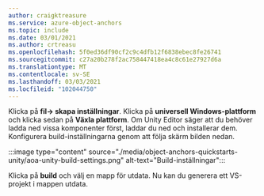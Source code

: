 ```yaml
---
author: craigktreasure
ms.service: azure-object-anchors
ms.topic: include
ms.date: 03/01/2021
ms.author: crtreasu
ms.openlocfilehash: 5f0ed36df90cf2c9c4dfb12f6838ebec8fe26741
ms.sourcegitcommit: c27a20b278f2ac758447418ea4c8c61e27927d6a
ms.translationtype: MT
ms.contentlocale: sv-SE
ms.lasthandoff: 03/03/2021
ms.locfileid: "102044750"
---
```

Klicka på **fil-> skapa inställningar**. Klicka på **universell Windows-plattform** och klicka sedan på **Växla plattform**. Om Unity Editor säger att du behöver ladda ned vissa komponenter först, laddar du ned och installerar dem. Konfigurera build-inställningarna genom att följa skärm bilden nedan.

:::image type="content" source="./media/object-anchors-quickstarts-unity/aoa-unity-build-settings.png" alt-text="Build-inställningar":::

Klicka på **build** och välj en mapp för utdata. Nu kan du generera ett VS-projekt i mappen utdata.
